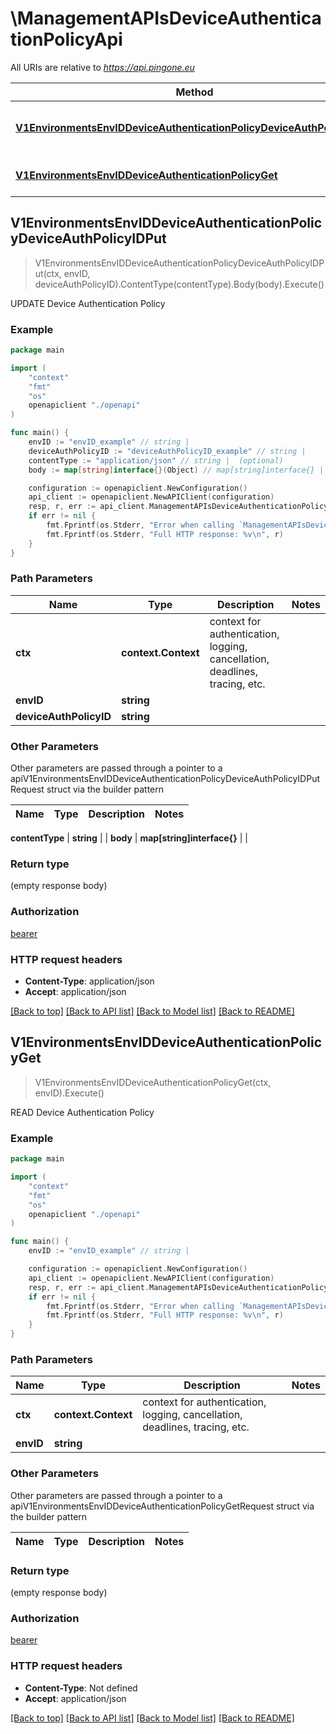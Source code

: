# \ManagementAPIsDeviceAuthenticationPolicyApi

All URIs are relative to *https://api.pingone.eu*

Method | HTTP request | Description
------------- | ------------- | -------------
[**V1EnvironmentsEnvIDDeviceAuthenticationPolicyDeviceAuthPolicyIDPut**](ManagementAPIsDeviceAuthenticationPolicyApi.md#V1EnvironmentsEnvIDDeviceAuthenticationPolicyDeviceAuthPolicyIDPut) | **Put** /v1/environments/{envID}/deviceAuthenticationPolicy/{deviceAuthPolicyID} | UPDATE Device Authentication Policy
[**V1EnvironmentsEnvIDDeviceAuthenticationPolicyGet**](ManagementAPIsDeviceAuthenticationPolicyApi.md#V1EnvironmentsEnvIDDeviceAuthenticationPolicyGet) | **Get** /v1/environments/{envID}/deviceAuthenticationPolicy | READ Device Authentication Policy



## V1EnvironmentsEnvIDDeviceAuthenticationPolicyDeviceAuthPolicyIDPut

> V1EnvironmentsEnvIDDeviceAuthenticationPolicyDeviceAuthPolicyIDPut(ctx, envID, deviceAuthPolicyID).ContentType(contentType).Body(body).Execute()

UPDATE Device Authentication Policy



### Example

```go
package main

import (
    "context"
    "fmt"
    "os"
    openapiclient "./openapi"
)

func main() {
    envID := "envID_example" // string | 
    deviceAuthPolicyID := "deviceAuthPolicyID_example" // string | 
    contentType := "application/json" // string |  (optional)
    body := map[string]interface{}(Object) // map[string]interface{} |  (optional)

    configuration := openapiclient.NewConfiguration()
    api_client := openapiclient.NewAPIClient(configuration)
    resp, r, err := api_client.ManagementAPIsDeviceAuthenticationPolicyApi.V1EnvironmentsEnvIDDeviceAuthenticationPolicyDeviceAuthPolicyIDPut(context.Background(), envID, deviceAuthPolicyID).ContentType(contentType).Body(body).Execute()
    if err != nil {
        fmt.Fprintf(os.Stderr, "Error when calling `ManagementAPIsDeviceAuthenticationPolicyApi.V1EnvironmentsEnvIDDeviceAuthenticationPolicyDeviceAuthPolicyIDPut``: %v\n", err)
        fmt.Fprintf(os.Stderr, "Full HTTP response: %v\n", r)
    }
}
```

### Path Parameters


Name | Type | Description  | Notes
------------- | ------------- | ------------- | -------------
**ctx** | **context.Context** | context for authentication, logging, cancellation, deadlines, tracing, etc.
**envID** | **string** |  | 
**deviceAuthPolicyID** | **string** |  | 

### Other Parameters

Other parameters are passed through a pointer to a apiV1EnvironmentsEnvIDDeviceAuthenticationPolicyDeviceAuthPolicyIDPutRequest struct via the builder pattern


Name | Type | Description  | Notes
------------- | ------------- | ------------- | -------------


 **contentType** | **string** |  | 
 **body** | **map[string]interface{}** |  | 

### Return type

 (empty response body)

### Authorization

[bearer](../README.md#bearer)

### HTTP request headers

- **Content-Type**: application/json
- **Accept**: application/json

[[Back to top]](#) [[Back to API list]](../README.md#documentation-for-api-endpoints)
[[Back to Model list]](../README.md#documentation-for-models)
[[Back to README]](../README.md)


## V1EnvironmentsEnvIDDeviceAuthenticationPolicyGet

> V1EnvironmentsEnvIDDeviceAuthenticationPolicyGet(ctx, envID).Execute()

READ Device Authentication Policy



### Example

```go
package main

import (
    "context"
    "fmt"
    "os"
    openapiclient "./openapi"
)

func main() {
    envID := "envID_example" // string | 

    configuration := openapiclient.NewConfiguration()
    api_client := openapiclient.NewAPIClient(configuration)
    resp, r, err := api_client.ManagementAPIsDeviceAuthenticationPolicyApi.V1EnvironmentsEnvIDDeviceAuthenticationPolicyGet(context.Background(), envID).Execute()
    if err != nil {
        fmt.Fprintf(os.Stderr, "Error when calling `ManagementAPIsDeviceAuthenticationPolicyApi.V1EnvironmentsEnvIDDeviceAuthenticationPolicyGet``: %v\n", err)
        fmt.Fprintf(os.Stderr, "Full HTTP response: %v\n", r)
    }
}
```

### Path Parameters


Name | Type | Description  | Notes
------------- | ------------- | ------------- | -------------
**ctx** | **context.Context** | context for authentication, logging, cancellation, deadlines, tracing, etc.
**envID** | **string** |  | 

### Other Parameters

Other parameters are passed through a pointer to a apiV1EnvironmentsEnvIDDeviceAuthenticationPolicyGetRequest struct via the builder pattern


Name | Type | Description  | Notes
------------- | ------------- | ------------- | -------------


### Return type

 (empty response body)

### Authorization

[bearer](../README.md#bearer)

### HTTP request headers

- **Content-Type**: Not defined
- **Accept**: application/json

[[Back to top]](#) [[Back to API list]](../README.md#documentation-for-api-endpoints)
[[Back to Model list]](../README.md#documentation-for-models)
[[Back to README]](../README.md)


